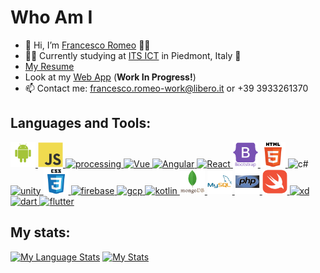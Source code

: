 <!---
FranzRome/FranzRome is a ✨ special ✨ repository because its `README.md` (this file) appears on your GitHub profile.
You can click the Preview link to take a look at your changes.
--->

<h1> Who Am I </h1>

-  👋 Hi, I’m [Francesco Romeo](https://www.linkedin.com/in/francesco-romeo-446b96141) 💁‍♂️
-  👨‍🎓 Currently studying at [ITS ICT](https://www.its-ictpiemonte.it/) in Piedmont, Italy 📘
-  [My Resume](https://franzrome.w3spaces.com/)
-  Look at my [Web App](https://gas-continuo.web.app/home) (**Work In Progress!**)
-  📫 Contact me: francesco.romeo-work@libero.it or +39 3933261370

<h2 align="left"> Languages and Tools: </h2>
<p align="left">
   <a href="https://developer.android.com" target="_blank" rel="noreferrer">
      <img
         src="https://raw.githubusercontent.com/devicons/devicon/master/icons/android/android-original-wordmark.svg"
         alt="android"
         width="40"
         height="40"
      />
   </a>
     <a
      href="https://developer.mozilla.org/en-US/docs/Web/JavaScript"
      target="_blank"
      rel="noreferrer"
   >
      <img
         src="https://raw.githubusercontent.com/devicons/devicon/master/icons/javascript/javascript-original.svg"
         alt="javascript"
         width="40"
         height="40"
      />
   </a>
<a
      href="https://processing.org/"
      target="_blank"
      rel="noreferrer"
   >
      <img
         src="https://upload.wikimedia.org/wikipedia/commons/thumb/c/cb/Processing_2021_logo.svg/1280px-Processing_2021_logo.svg.png"
         alt="processing"
         width="40"
         height="40"
      />
   </a>
  <a
      href="https://vuejs.org/"
      target="_blank"
      rel="noreferrer"
   >
      <img
         src="https://cdn.icon-icons.com/icons2/2108/PNG/512/vue_icon_130791.png"
         alt="Vue"
         width="40"
         height="40"
      />
   </a>
  <a
      href="https://angular.io/"
      target="_blank"
      rel="noreferrer"
   >
      <img
         src="https://cdn.icon-icons.com/icons2/2107/PNG/512/file_type_angular_icon_130754.png"
         alt="Angular"
         width="40"
         height="40"
      />
   </a>
  <a
      href="https://reactjs.org"
      target="_blank"
      rel="noreferrer"
   >
      <img
         src="https://d29fhpw069ctt2.cloudfront.net/icon/image/38737/preview.svg"
         alt="React"
         width="40"
         height="40"
      />
   </a>
   <a href="https://getbootstrap.com" target="_blank" rel="noreferrer">
      <img
         src="https://raw.githubusercontent.com/devicons/devicon/master/icons/bootstrap/bootstrap-plain-wordmark.svg"
         alt="bootstrap"
         width="40"
         height="40"
      />
   </a>
  <a href="https://developer.mozilla.org/en-US/docs/Learn/Getting_started_with_the_web/HTML_basics" target="_blank" rel="noreferrer">
      <img
         src="https://raw.githubusercontent.com/devicons/devicon/master/icons/html5/html5-original-wordmark.svg"
         alt="html5"
         width="40"
         height="40"
      />
   </a>
  <a hrft="https://docs.microsoft.com/en-us/dotnet/csharp">
    <img src="https://iconape.com/wp-content/png_logo_vector/c.png"
         alt="c#"
         width="40"
         height="40"
   />
    <a href="https://unity.com/" target="_blank" rel="noreferrer">
      <img
         src="https://fadigeorge.files.wordpress.com/2010/02/unity_01.jpg"
         alt="unity"
         width="40"
         height="40"
      />
   </a>
   <a href="https://www.w3schools.com/css/" target="_blank" rel="noreferrer">
      <img
         src="https://raw.githubusercontent.com/devicons/devicon/master/icons/css3/css3-original-wordmark.svg"
         alt="css3"
         width="40"
         height="40"
      />
   </a>
    
   <a href="https://firebase.google.com/" target="_blank" rel="noreferrer">
      <img
         src="https://www.vectorlogo.zone/logos/firebase/firebase-icon.svg"
         alt="firebase"
         width="40"
         height="40"
      />
   </a>
  
   <a href="https://cloud.google.com" target="_blank" rel="noreferrer">
      <img
         src="https://www.vectorlogo.zone/logos/google_cloud/google_cloud-icon.svg"
         alt="gcp"
         width="40"
         height="40"
      />
   </a>
   
   </a>
   
   <a href="https://kotlinlang.org" target="_blank" rel="noreferrer">
      <img
         src="https://www.vectorlogo.zone/logos/kotlinlang/kotlinlang-icon.svg"
         alt="kotlin"
         width="40"
         height="40"
      />
   </a>
   <a href="https://www.mongodb.com/" target="_blank" rel="noreferrer">
      <img
         src="https://raw.githubusercontent.com/devicons/devicon/master/icons/mongodb/mongodb-original-wordmark.svg"
         alt="mongodb"
         width="40"
         height="40"
      />
   </a>
   <a href="https://www.mysql.com/" target="_blank" rel="noreferrer">
      <img
         src="https://raw.githubusercontent.com/devicons/devicon/master/icons/mysql/mysql-original-wordmark.svg"
         alt="mysql"
         width="40"
         height="40"
      />
   </a>
   <a href="https://www.php.net" target="_blank" rel="noreferrer">
      <img
         src="https://raw.githubusercontent.com/devicons/devicon/master/icons/php/php-original.svg"
         alt="php"
         width="40"
         height="40"
      />
   </a>
   <a
      href="https://developer.apple.com/swift/"
      target="_blank"
      rel="noreferrer"
   >
      <img
         src="https://raw.githubusercontent.com/devicons/devicon/master/icons/swift/swift-original.svg"
         alt="swift"
         width="40"
         height="40"
      />
   </a>
   <a
      href="https://www.adobe.com/products/xd.html"
      target="_blank"
      rel="noreferrer"
   >
      <img
         src="https://cdn.worldvectorlogo.com/logos/adobe-xd.svg"
         alt="xd"
         width="40"
         height="40"
      />
   </a>
  
   <a href="https://dart.dev" target="_blank" rel="noreferrer">
      <img
         src="https://www.vectorlogo.zone/logos/dartlang/dartlang-icon.svg"
         alt="dart"
         width="40"
         height="40"
      />
  </a>
     
  <a href="https://flutter.dev" target="_blank" rel="noreferrer">
    <img
        src="https://www.vectorlogo.zone/logos/flutterio/flutterio-icon.svg"
        alt="flutter"
        width="40"
        height="40"
    />
  </a>
</p>

<h2> My stats: </h2>

[![My Language Stats](https://github-readme-stats.vercel.app/api/top-langs/?username=franzrome&langs_count=8&theme=bear)]()
[![My Stats](https://github-readme-stats.vercel.app/api/?username=franzrome&count_private=true&theme=bear&showicons=true)]()
